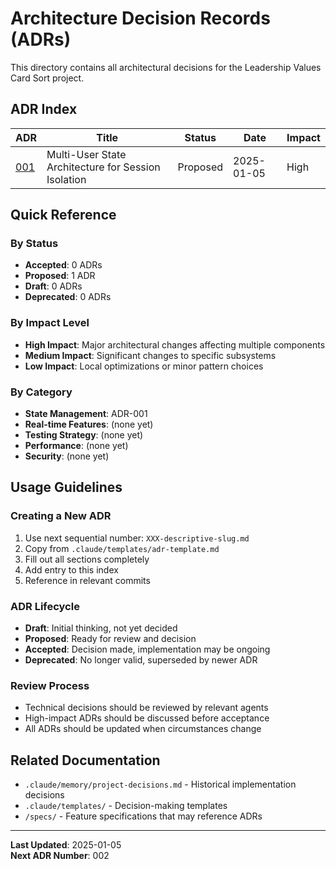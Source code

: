 # Architecture Decision Records (ADRs)

This directory contains all architectural decisions for the Leadership Values Card Sort project.

## ADR Index

| ADR | Title | Status | Date | Impact |
|-----|-------|--------|------|--------|
| [001](001-multi-user-state-architecture.md) | Multi-User State Architecture for Session Isolation | Proposed | 2025-01-05 | High |

## Quick Reference

### By Status
- **Accepted**: 0 ADRs
- **Proposed**: 1 ADR  
- **Draft**: 0 ADRs
- **Deprecated**: 0 ADRs

### By Impact Level
- **High Impact**: Major architectural changes affecting multiple components
- **Medium Impact**: Significant changes to specific subsystems
- **Low Impact**: Local optimizations or minor pattern choices

### By Category
- **State Management**: ADR-001
- **Real-time Features**: (none yet)  
- **Testing Strategy**: (none yet)
- **Performance**: (none yet)
- **Security**: (none yet)

## Usage Guidelines

### Creating a New ADR
1. Use next sequential number: `XXX-descriptive-slug.md`
2. Copy from `.claude/templates/adr-template.md`
3. Fill out all sections completely
4. Add entry to this index
5. Reference in relevant commits

### ADR Lifecycle
- **Draft**: Initial thinking, not yet decided
- **Proposed**: Ready for review and decision
- **Accepted**: Decision made, implementation may be ongoing
- **Deprecated**: No longer valid, superseded by newer ADR

### Review Process
- Technical decisions should be reviewed by relevant agents
- High-impact ADRs should be discussed before acceptance
- All ADRs should be updated when circumstances change

## Related Documentation

- `.claude/memory/project-decisions.md` - Historical implementation decisions
- `.claude/templates/` - Decision-making templates
- `/specs/` - Feature specifications that may reference ADRs

---

**Last Updated**: 2025-01-05  
**Next ADR Number**: 002